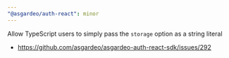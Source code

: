 ```yaml
---
"@asgardeo/auth-react": minor
---
```


Allow TypeScript users to simply pass the `storage` option as a string literal
- https://github.com/asgardeo/asgardeo-auth-react-sdk/issues/292
